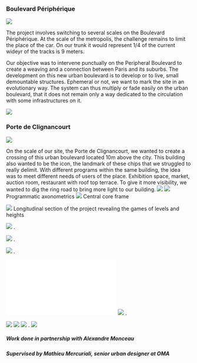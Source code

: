 ### Boulevard Périphérique

![](image3D_1.png?raw=true)


The project involves switching to several scales on the Boulevard Périphérique. At the scale of the metropolis, the challenge remains to limit the place of the car. On our trunk it would represent 1/4 of the current wideyr of the tracks is 9 meters. 

Our objective was to intervene punctually on the Peripheral Boulevard to create a weaving and a connection between Paris and its suburbs. The development on this new urban boulevard is to develop or to live, small demountable structures. Ephemeral or not, we want to mark the site in an evolutionary way. The system can thus multiply or fade easily on the urban boulevard, that it does not remain only a way dedicated to the circulation with some infrastructures on it.

![](schéma_programmatique.png?raw=true)


### Porte de Clignancourt

![](plan_masse.png?raw=true)


On the scale of our site, the Porte de Clignancourt, we wanted to create a crossing of this urban boulevard located 10m above the city. This building also wanted to be the icon, the landmark of these chips that we struggled to really delimit. With different programs within the same building, the idea was to meet different needs of users of the place. Exhibition space, market, auction room, restaurant with roof top terrace. To give it more visibility, we wanted to dig the ring road to bring more light to our building.
![](axo_programmatique.png?raw=true)
![](axo2.png?raw=true) 
Programmatic axonometrics
![](plan_trame.png?raw=true) 
Central core frame

![](couoe_l.png?raw=true)
Longitudinal section of the project revealing the games of levels and heights




![](plan_marché_RDC.png?raw=true)
.

![](plans_puces.png?raw=true)
.

![](plan_galeries.png?raw=true)
.

![](image3D_2.pdf?raw=true)
![](coupe_transversale.png?raw=true)
.

![](image3D_3.png?raw=true)
![](detail_facade1.png?raw=true)
![](detail_facade2.png?raw=true)
.
![](image3D_4.png?raw=true)




##### Work done in partnership with Alexandre Monceau
##### Supervised by Mathieu Mercuriali, senior urban designer at OMA

